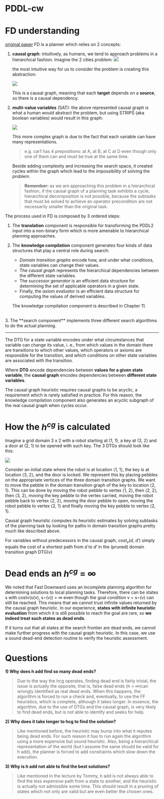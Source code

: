 # PDDL-cw


# FD understanding
[original paper](https://ai.dmi.unibas.ch/papers/helmert-dissertation.pdf)
FD is a planner which relies on 2 concepts:
1. **causal graph**: intuitively, as humans, we tend to approach problems in a hierarchical fashion. Imagine the 2 cities problem:
    <img src="./img/domain_graph.png">

    the most intuitive way for us to consider the problem is creating this abstraction:

    <img src="./img/causal_Dependencies.png">

    This is a causal graph, meaning that each **target** depends on a **source**, so there is a causal dependency.

2. **multi-value variables** (SAT): the above represented causal graph is what a human would abstract the problem, but using STRIPS (aka boolean variables) would result in this graph:

    <img src="./img/STRIPS_causal_Dependencies.png">

    This more complex graph is due to the fact that each variable can have many representations.
    > e.g. car1 has 4 prepositions: at A, at B, at C at D even though only one of them can and must be true at the same time.
    
    Beside adding complexity and increasing the search space, it created cycles within the graph which lead to the impossibility of solving the problem.

    > **Remember:** as we are approaching this problem in a hierarchical fashion,  if the causal graph of a planning task exhibits a cycle, hierarchical decomposition is not possible, because the subtasks that must be solved to achieve an operator precondition are not necessarily smaller than the original task.


The process used in FD is composed by 3 ordered steps:
1. The **translation** component is responsible for transforming the PDDL2 input into a non-binary form which is more amenable to hierarchical planning approaches.
   <br>
2. The **knowledge compilation** component generates four kinds of data structures that play a central role during search: 
   - *Domain transition graphs* encode how, and under what conditions, state variables can change their values. 
   - The *causal graph* represents the hierarchical dependencies between the different state variables. 
   - The *successor generator* is an efficient data structure for determining the set of applicable operators in a given state. 
   - Finally, the *axiom evaluator* is an efficient data structure for computing the values of derived variables. 

    The knowledge compilation component is described in Chapter 11.
<br>
3. The **search component** implements three different search algorithms to do
the actual planning.

----

The DTG for a state variable encodes under what circumstances that variable can change its value, i. e., from which values in the domain there are transitions to which other values, which operators or axioms are responsible for the transition, and which conditions on other state variables are associated with the transition.

Where **DTG** encode dependencies between **values for a given state variable**, the **causal graph** encodes dependencies between **different state variables**.

The causal graph heuristic requires causal graphs to be acyclic, a requirement which is rarely satisfied in practice. For this reason, the knowledge compilation component also generates an acyclic subgraph of the real causal graph when cycles occur.


# How the $h^{cg}$ is calculated
Imagine a grid domain 3 x 2 with a robot starting at (1, 1), a key at (3, 2) and a door at (2, 1) to be opened with such key. The 3 DTGs should look like this:

<img src="./img/DTG_for_CG.png">

Consider an initial state where the robot is at location ⟨1, 1⟩, the key is at location ⟨3, 2⟩, and the door is locked. We represent this by placing pebbles on the appropriate vertices of the three domain transition graphs. We want to move the pebble in the domain transition graph of the key to location ⟨2, 1⟩. This can be done by moving the robot pebble to vertex ⟨1, 2⟩, then ⟨2, 2⟩, then ⟨3, 2⟩, moving the key pebble to the vertex carried, moving the robot pebble back to vertex ⟨2, 2⟩, moving the door pebble to open, moving the robot pebble to vertex ⟨2, 1⟩ and finally moving the key pebble to vertex ⟨2, 1⟩.

Causal graph heuristic computes its heuristic estimates by solving subtasks of the planning task by looking for paths in domain transition graphs pretty much like described above.

For variables without predecessors in the causal graph, $cost_v$($d$, $d'$) simply equals the cost of a shortest path from $d$ to $d'$ in the (pruned) domain transition graph DTG($v$)

# Dead ends an $h^{cg}$ = $\infty$
We noted that Fast Downward uses an incomplete planning algorithm for determining solutions to local planning tasks. Therefore, there can be states s with costv(s(v), s⋆(v)) = $\infty$ even though the goal condition v = s⋆(v) can still be reached. This means that we cannot trust infinite values returned by the causal graph heuristic. In our experience, **states with infinite heuristic evaluation** from which it is still possible to reach the goal are rare, so **we indeed treat such states as dead ends**.

If it turns out that all states at the search frontier are dead ends, we cannot make further progress with the causal graph heuristic. In this case, we use a sound dead-end detection routine to verify the heuristic assessment.

# Questions

**1) Why does h add find so many dead ends?**
> Due to the way the hcg operates, finding dead end is fairly trivial, the issue is actually the opposite, that is, false dead ends (h = $\infty$)can wrongly identified as real dead ends. When this happens, the algorithm is forced to run a check and, eventually, to use the FF heuristics, which is complete, although it takes longer.
> In essence, the algorithm, due to the use of DTGs and the causal graph, is very likely to find dead ends, but is not able to identify and seeks for help.

**2) Why does it take longer to hcg to find the solution?**
> Like mentioned before, the heuristic may bump into what it reputes being dead ends. For such reason it has to run again the algorithm using a more expensive but sound heuristic.
> Also, being a hierarchical representation of the world (but I assume the same should be valid for h add), the planner is forced to add constraints which slow down the execution.

**3) Why is h add not able to find the best solutions?**
> Like mentioned in the lecture by Tommy, h add is not always able to find the less expensive path from a state to another, and the heuristic is actually not admissible some time. This should result in a pruning of states which not only are valid but are even better the chosen ones.
